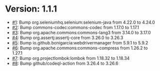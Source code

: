 # Version: 1.1.1

* [#1](https://github.com/Jbranadev/SeleniumUtils/pull/1): Bump org.seleniumhq.selenium:selenium-java from 4.22.0 to 4.24.0
* [#2](https://github.com/Jbranadev/SeleniumUtils/pull/2): Bump commons-codec:commons-codec from 1.17.0 to 1.17.1
* [#3](https://github.com/Jbranadev/SeleniumUtils/pull/3): Bump org.apache.commons:commons-lang3 from 3.14.0 to 3.17.0
* [#4](https://github.com/Jbranadev/SeleniumUtils/pull/4): Bump org.assertj:assertj-core from 3.26.0 to 3.26.3
* [#5](https://github.com/Jbranadev/SeleniumUtils/pull/5): Bump io.github.bonigarcia:webdrivermanager from 5.9.1 to 5.9.2
* [#6](https://github.com/Jbranadev/SeleniumUtils/pull/6): Bump org.apache.commons:commons-compress from 1.26.2 to 1.27.1
* [#7](https://github.com/Jbranadev/SeleniumUtils/pull/7): Bump org.projectlombok:lombok from 1.18.32 to 1.18.34
* [#8](https://github.com/Jbranadev/SeleniumUtils/pull/8): Bump github/codeql-action from 3.26.4 to 3.26.6
